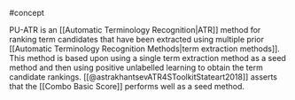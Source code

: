 #concept 

PU-ATR is an [[Automatic Terminology Recognition|ATR]] method for ranking term candidates that have been extracted using multiple prior [[Automatic Terminology Recognition Methods|term extraction methods]]. This method is based upon using a single term extraction method as a seed method and then using positive unlabelled learning to obtain the term candidate rankings. [[@astrakhantsevATR4SToolkitStateart2018]] asserts that the [[Combo Basic Score]] performs well as a seed method.